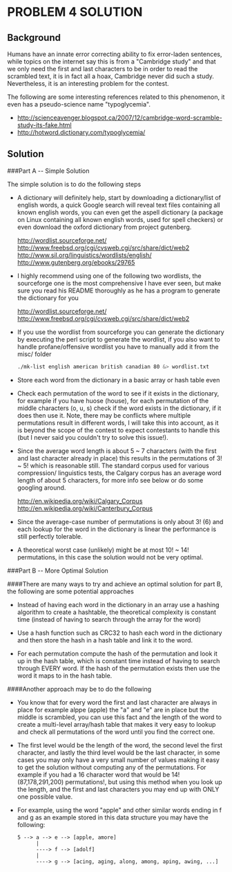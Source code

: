 PROBLEM 4 SOLUTION
==================

Background
-----------

Humans have an innate error correcting ability to fix error-laden sentences, while
topics on the internet say this is from a "Cambridge study" and that we only need
the first and last characters to be in order to read the scrambled text, it is in
fact all a hoax, Cambridge never did such a study. Nevertheless, it is an 
interesting problem for the contest.

The following are some interesting references related to this phenomenon, it even
has a pseudo-science name "typoglycemia".
* http://scienceavenger.blogspot.ca/2007/12/cambridge-word-scramble-study-its-fake.html
* http://hotword.dictionary.com/typoglycemia/


Solution
---------

###Part A -- Simple Solution

The simple solution is to do the following steps

  - A dictionary will definitely help, start by downloading a dictionary/list
    of english words, a quick Google search will reveal text files containing
    all known english words, you can even get the aspell dictionary (a package
    on Linux containing all known english words, used for spell checkers) or
    even download the oxford dictionary from project gutenberg.

    http://wordlist.sourceforge.net/
    http://www.freebsd.org/cgi/cvsweb.cgi/src/share/dict/web2
    http://www.sil.org/linguistics/wordlists/english/
    http://www.gutenberg.org/ebooks/29765

  - I highly recommend using one of the following two wordlists, the sourceforge
    one is the most comprehensive I have ever seen, but make sure you read his
    README thoroughly as he has a program to generate the dictionary for you

    http://wordlist.sourceforge.net/
    http://www.freebsd.org/cgi/cvsweb.cgi/src/share/dict/web2

  - If you use the wordlist from sourceforge you can generate the dictionary by
    executing the perl script to generate the wordlist, if you also want to handle
    profane/offensive wordlist you have to manually add it from the misc/ folder

    ```bash
    ./mk-list english american british canadian 80 &> wordlist.txt
    ```

  - Store each word from the dictionary in a basic array or hash table even

  - Check each permutation of the word to see if it exists in the dictionary, for
    example if you have huose (house), for each permutation of the middle characters
    (o, u, s) check if the word exists in the dictionary, if it does then use it.
    Note, there may be conflicts where multiple permutations result in different
    words, I will take this into account, as it is beyond the scope of the contest
    to expect contestants to handle this (but I never said you couldn't try to
    solve this issue!).

  - Since the average word length is about 5 ~ 7 characters (with the first and
    last character already in place) this results in the permutations of 3! ~ 5!
    which is reasonable still. The standard corpus used for various compression/
    linguistics tests, the Calgary corpus has an average word length of about
    5 characters, for more info see below or do some googling around.

    http://en.wikipedia.org/wiki/Calgary_Corpus
    http://en.wikipedia.org/wiki/Canterbury_Corpus

  - Since the average-case number of permutations is only about 3! (6) and each
    lookup for the word in the dictionary is linear the performance is still
    perfectly tolerable.

  - A theoretical worst case (unlikely) might be at most 10! ~ 14!
    permutations, in this case the solution would not be very optimal.


###Part B -- More Optimal Solution

####There are many ways to try and achieve an optimal solution for part B, the following are some potential approaches

  - Instead of having each word in the dictionary in an array use a hashing
    algorithm to create a hashtable, the theoretical complexity is constant time
    (instead of having to search through the array for the word)

  - Use a hash function such as CRC32 to hash each word in the dictionary and then
    store the hash in a hash table and link it to the word.

  - For each permutation compute the hash of the permutation and look it up in the
    hash table, which is constant time instead of having to search through EVERY
    word. If the hash of the permutation exists then use the word it maps to in
    the hash table.


####Another approach may be to do the following

  - You know that for every word the first and last character are always in place
    for example alppe (apple) the "a" and "e" are in place but the middle is 
    scrambled, you can use this fact and the length of the word to create a
    multi-level array/hash table that makes it very easy to lookup and check all
    permutations of the word until you find the correct one.

  - The first level would be the length of the word, the second level the first
    character, and lastly the third level would be the last character, in some cases
    you may only have a very small number of values making it easy to get the
    solution without computing any of the permutations. For example if you had
    a 16 character word that would be 14! (87,178,291,200) permutations!, but using
    this method when you look up the length, and the first and last characters
    you may end up with ONLY one possible value.

  - For example, using the word "apple" and other similar words ending in f and g
    as an example stored in this data structure you may have the following:

    ```
    5 --> a --> e --> [apple, amore]
          |
          ----> f --> [adolf]
          |
          ----> g --> [acing, aging, along, among, aping, awing, ...]
    ```
    

